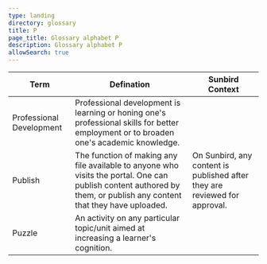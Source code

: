 ```yaml
---
type: landing
directory: glossary
title: P
page_title: Glossary alphabet P
description: Glossary alphabet P
allowSearch: true
---
```

Term | Defination |Sunbird Context
-----|------------|-----------------
Professional Development  |Professional development is learning or honing one's professional skills for better employment or to broaden one's academic knowledge. |
Publish |The function of making any file available to anyone who visits the portal. One can publish content authored by them, or publish any content that they have uploaded.  |On Sunbird, any content is published after they are reviewed for approval.
Puzzle  |An activity on any particular topic/unit aimed at increasing a learner's cognition.  |   
